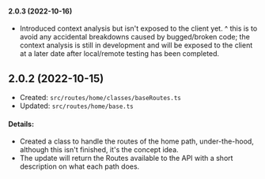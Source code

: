 #### 2.0.3 (2022-10-16)
 - Introduced context analysis but isn't exposed to the client yet.
  ^ this is to avoid any accidental breakdowns caused by bugged/broken code;
    the context analysis is still in development and will be exposed to the client at a later date after local/remote testing has been completed.

## 2.0.2 (2022-10-15)
 - Created: `src/routes/home/classes/baseRoutes.ts`
 - Updated: `src/routes/home/base.ts`

#### Details:
 - Created a class to handle the routes of the home path, under-the-hood, although this isn't finished, it's the concept idea.
 -  The update will return the Routes available to the API with a short description on what each path does.